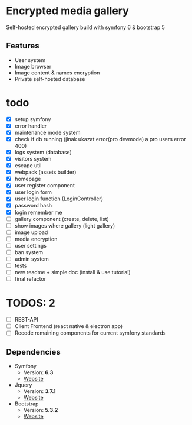 # Encrypted media gallery

Self-hosted encrypted gallery build with symfony 6 & bootstrap 5

## Features
- User system
- Image browser
- Image content & names encryption
- Private self-hosted database

# todo
- [X] setup symfony
- [X] error handler
- [X] maintenance mode system
- [X] check if db running (jinak ukazat error(pro devmode) a pro users error 400)
- [X] logs system (database)
- [X] visitors system
- [X] escape util
- [X] webpack (assets builder)
- [X] homepage
- [X] user register component
- [X] user login form
- [X] user login function (LoginController)
- [X] password hash
- [X] login remember me
- [ ] gallery component (create, delete, list)
- [ ] show images where gallery (light gallery)
- [ ] image upload
- [ ] media encryption
- [ ] user settings
- [ ] ban system
- [ ] admin system
- [ ] tests
- [ ] new readme + simple doc (install & use tutorial)
- [ ] final refactor

# TODOS: 2
- [ ] REST-API
- [ ] Client Frontend (react native & electron app)
- [ ] Recode remaining components for current symfony standards

## Dependencies
* Symfony
   * Version: **6.3**
   * [Website](https://symfony.com/)
* Jquery
   * Version: **3.7.1**
   * [Website](https://jquery.com/)
* Bootstrap
   * Version: **5.3.2**
   * [Website](https://getbootstrap.com/)
